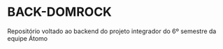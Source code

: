 # BACK-DOMROCK

Repositório voltado ao backend do projeto integrador do 6º semestre da equipe Átomo

